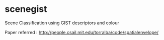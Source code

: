 scenegist
=========
Scene Classification using GIST descriptors and colour

Paper referred : http://people.csail.mit.edu/torralba/code/spatialenvelope/
